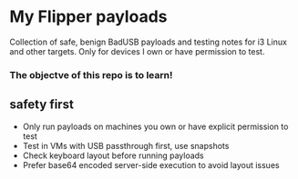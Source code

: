 # My Flipper payloads

Collection of safe, benign BadUSB payloads and testing notes for i3 Linux
and other targets. Only for devices I own or have permission to test.

### The objectve of this repo is to learn!

## safety first

- Only run payloads on machines you own or have explicit permission to test
- Test in VMs with USB passthrough first, use snapshots
- Check keyboard layout before running payloads
- Prefer base64 encoded server-side execution to avoid layout issues
